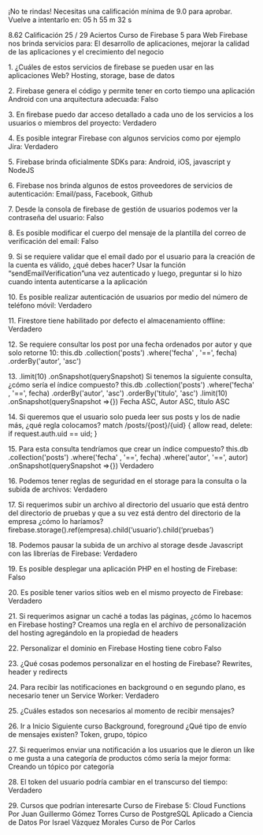 ¡No te rindas!
Necesitas una calificación mínima de 
9\.0 para aprobar.
Vuelve a intentarlo en:
05 h 55 m 32 s

8\.62
Calificación
25 / 29
Aciertos
Curso de Firebase 5 para Web
Firebase nos brinda servicios para:
El desarrollo de aplicaciones, mejorar la calidad de las aplicaciones y el crecimiento del
negocio

1\.
¿Cuáles de estos servicios de firebase se pueden usar en las aplicaciones Web?
Hosting, storage, base de datos

2\.
Firebase genera el código y permite tener en corto tiempo una aplicación Android con una
arquitectura adecuada:
Falso

3\.
En firebase puedo dar acceso detallado a cada uno de los servicios a los usuarios o miembros del
proyecto:
Verdadero

4\.
Es posible integrar Firebase con algunos servicios como por ejemplo Jira:
Verdadero

5\.
Firebase brinda oficialmente SDKs para:
Android, iOS, javascript y NodeJS

6\.
Firebase nos brinda algunos de estos proveedores de servicios de autenticación:
Email/pass, Facebook, Github

7\.
Desde la consola de firebase de gestión de usuarios podemos ver la contraseña del usuario:
Falso

8\.
Es posible modificar el cuerpo del mensaje de la plantilla del correo de verificación del email:
Falso

9\.
Si se requiere validar que el email dado por el usuario para la creación de la cuenta es válido, ¿qué
debes hacer?
Usar la función “sendEmailVerification”una vez autenticado y luego, preguntar si lo hizo
cuando intenta autenticarse a la aplicación

10\.
Es posible realizar autenticación de usuarios por medio del número de teléfono móvil:
Verdadero

11\.
Firestore tiene habilitado por defecto el almacenamiento offline:
Verdadero

12\.
Se requiere consultar los post por una fecha ordenados por autor y que solo retorne 10:
this.db
.collection('posts')
.where('fecha' , '\=\=', fecha)
.orderBy('autor', 'asc')

13\.
.limit(10\)
.onSnapshot(querySnapshot)
Si tenemos la siguiente consulta, ¿cómo sería el índice compuesto?
this.db
.collection('posts')
.where('fecha' , '\=\=', fecha)
.orderBy('autor', 'asc')
.orderBy('titulo', 'asc')
.limit(10\)
.onSnapshot(querySnapshot \=\>{})
Fecha ASC, Autor ASC, título ASC

14\.
Si queremos que el usuario solo pueda leer sus posts y los de nadie más, ¿qué regla colocamos?
match /posts/{post}/{uid} {
 allow read, delete: if request.auth.uid \=\= uid;
}

15\.
Para esta consulta tendríamos que crear un índice compuesto?
this.db
.collection('posts')
.where('fecha' , '\=\=', fecha)
.where('autor', '\=\=', autor)
.onSnapshot(querySnapshot \=\>{})
Verdadero

16\.
Podemos tener reglas de seguridad en el storage para la consulta o la subida de archivos:
Verdadero

17\.
Si requerimos subir un archivo al directorio del usuario que está dentro del directorio de pruebas y
que a su vez está dentro del directorio de la empresa ¿cómo lo haríamos?
firebase.storage().ref(empresa).child(‘usuario’).child(‘pruebas’)

18\.
Podemos pausar la subida de un archivo al storage desde Javascript con las librerías de Firebase:
Verdadero

19\.
Es posible desplegar una aplicación PHP en el hosting de Firebase:
Falso

20\.
Es posible tener varios sitios web en el mismo proyecto de Firebase:
Verdadero

21\.
Si requerimos asignar un caché a todas las páginas, ¿cómo lo hacemos en Firebase hosting?
Creamos una regla en el archivo de personalización del hosting agregándolo en la
propiedad de headers

22\.
Personalizar el dominio en Firebase Hosting tiene cobro
Falso

23\.
¿Qué cosas podemos personalizar en el hosting de Firebase?
Rewrites, header y redirects

24\.
Para recibir las notificaciones en background o en segundo plano, es necesario tener un Service
Worker:
Verdadero

25\.
¿Cuáles estados son necesarios al momento de recibir mensajes?

26\.
Ir a Inicio
Siguiente curso
Background, foreground
¿Qué tipo de envío de mensajes existen?
Token, grupo, tópico

27\.
Si requerimos enviar una notificación a los usuarios que le dieron un like o me gusta a una categoría
de productos cómo sería la mejor forma:
Creando un tópico por categoría

28\.
El token del usuario podría cambiar en el transcurso del tiempo:
Verdadero

29\.
Cursos que podrían interesarte
Curso de Firebase 5: Cloud
Functions
Por Juan Guillermo Gómez Torres
Curso de PostgreSQL Aplicado a
Ciencia de Datos
Por Israel Vázquez Morales
Curso de 
Por Carlos 
